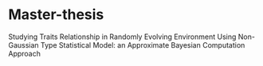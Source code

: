 # Master-thesis
Studying Traits Relationship in Randomly Evolving Environment Using Non-Gaussian Type Statistical Model: an Approximate Bayesian Computation Approach
